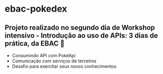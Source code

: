 # ebac-pokedex

## Projeto realizado no segundo dia de Workshop intensivo - Introdução ao uso de APIs: 3 dias de prática, da EBAC 🤩

- Consumindo API com PokéApi
- Comunicação com serviços de terceiros
- Desafio para exercitar seus novos conhecimentos
